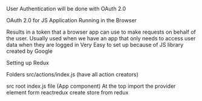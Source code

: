User Authentication will be done with OAuth 2.0

OAuth 2.0 for JS Application Running in the Browser

Results in a token that a browser app can use to make requests on behalf of the user.
Usually used when we have an app that only needs to access user data when they are logged in
Very Easy to set up because of JS library created by Google

Setting up Redux

Folders src/actions/index.js (have all action creators)

src root index.js file (App component)
At the top import the provider element form reactredux
create store from redux